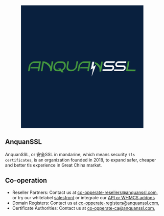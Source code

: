 <p align="center"><a href="https://www.anquanssl.com?__utm_from=github-org-profile" target="_blank"><img src="/profile/profile.png" width="400"></a></p>

## AnquanSSL

AnquanSSL, or 安全SSL in mandarine, which means security `tls certificates`, is an organization founded in 2018, to expand safer, cheaper and better tls experience in Great China market.

## Co-operation

- Reseller Partners: Contact us at co-opperate-resellers@anquanssl.com, or try our whitelabel [salesfront](https://www.anquanssl.com/dashboard/sales-front) or integrate our [API or WHMCS addons](https://www.anquanssl.com/dashboard/api-credentials)
- Domain Registers: Contact us at co-opperate-registers@anquanssl.com,
- Certificate Authorities:  Contact us at co-opperate-ca@anquanssl.com,

